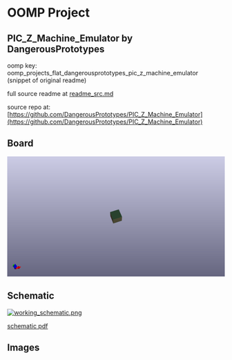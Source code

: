 # OOMP Project  
## PIC_Z_Machine_Emulator  by DangerousPrototypes  
  
oomp key: oomp_projects_flat_dangerousprototypes_pic_z_machine_emulator  
(snippet of original readme)  
  
  
  full source readme at [readme_src.md](readme_src.md)  
  
source repo at: [https://github.com/DangerousPrototypes/PIC_Z_Machine_Emulator](https://github.com/DangerousPrototypes/PIC_Z_Machine_Emulator)  
## Board  
  
[![working_3d.png](working_3d_600.png)](working_3d.png)  
## Schematic  
  
[![working_schematic.png](working_schematic_600.png)](working_schematic.png)  
  
[schematic pdf](working_schematic.pdf)  
## Images  
